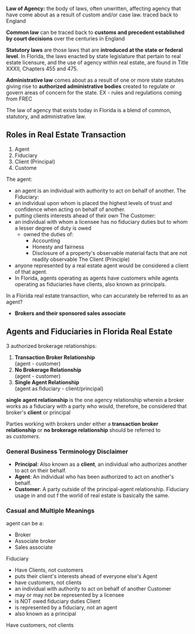 **Law of Agency:** the body of laws, often unwritten, affecting agency that have come about as a result of custom and/or case law.
	traced back to England 
	
**Common law** can be traced back to **customs and precedent established by court decisions** over the centuries in England

**Statutory laws** are those laws that are **introduced at the state or federal level**.
In Florida, the laws enacted by state legislature that pertain to real estate licensure, and the use of agency within real estate, are found in Title XXXII, Chapters 455 and 475.

**Administrative law** comes about as a result of one or more state statutes giving rise to **authorized administrative bodies** created to regulate or govern areas of concern for the state.
	EX - rules and regulations coming from FREC

The law of agency that exists today in Florida is a blend of common, statutory, and administrative law.

## **Roles in Real Estate Transaction** 
1. Agent
2. Fiduciary
3. Client (Principal)
4. Custome

The agent: 
- an agent is an individual with authority to act on behalf of another.
The Fiduciary:
- an individual upon whom is placed the highest levels of trust and confidence when acting on behalf of another.
- putting clients interests ahead of their own 
The Customer:
- an individual with whom a licensee has no fiduciary duties but to whom a lesser degree of duty is owed
	- owned the duties of:
		- Accounting
		- Honesty and fairness
		- Disclosure of a property's observable material facts that are not readily observable
The Client (Principle)
- anyone represented by a real estate agent would be considered a client of that agent.
- In Florida, agents operating as agents have customers while agents operating as fiduciaries have clients, also known as principals.

In a Florida real estate transaction, who can accurately be referred to as an agent?
- **Brokers and their sponsored sales associate**

## Agents and Fiduciaries in Florida Real Estate
3 authorized brokerage relationships:
1. **Transaction Broker Relationship**  
    (agent - customer)
2. **No Brokerage Relationship**  
    (agent - customer)
3. **Single Agent Relationship**  
    (agent as fiduciary - client/principal)

**single agent relationship** is the one agency relationship wherein a broker works as a fiduciary with a party who would, therefore, be considered that broker's **client** or principal

Parties working with brokers under either a **transaction broker relationship** or **no brokerage relationship** should be referred to as _customers_.

### General Business Terminology Disclaimer
- **Principal**: Also known as a **client**, an individual who authorizes another to act on their behalf.
- **Agent**: An individual who has been authorized to act on another's behalf.
- **Customer**: A party outside of the principal-agent relationship.
Fiduciary usage in and out f the world of real estate is basically the same. 

### Casual and Multiple Meanings
agent can be a:
- Broker
- Associate broker
- Sales associate


Fiduciary
- Have Clients, not customers 
- puts their client's interests ahead of everyone else's
Agent
- have customers, not clients
- an individual with authority to act on behalf of another
Customer 
- may or may not be represented by a licensee
- is NOT owed fiduciary duties
Client
- is represented by a fiduciary, not an agent
- also known as a principal

Have customers, not clients